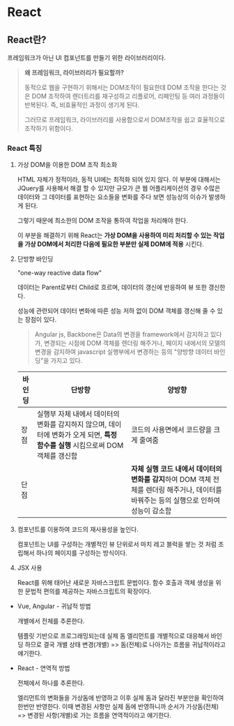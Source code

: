 # React

## React란?

프레임워크가 아닌 UI 컴포넌트를 만들기 위한 라이브러리이다.

> **왜 프레임워크, 라이브러리가 필요할까?**
>
> 동적으로 웹을 구현하기 위해서는 DOM조작이 필요한데 DOM 조작을 한다는 것은 DOM 조작하여 렌더트리를 재구성하고 리플로어, 리페인팅 등 여러 과정들이 반복된다. 즉, 비효율적인 과정이 생기게 된다.
>
> 그러므로 프레임워크, 라이브러리를 사용함으로서 DOM조작을 쉽고 효율적으로 조작하기 위함이다.



### React 특징

1. 가상 DOM을 이용한 DOM 조작 최소화

   HTML 자체가 정적이라, 동적 UI에는 최적화 되어 있지 않다. 이 부분에 대해서는 JQuery를 사용해서 해결 할 수 있지만 규모가 큰 웹 어플리케이션의 경우 수많은 데이터와 그 데이터를 표현하는 요소들을 변화를 주다 보면 성능상의 이슈가 발생하게 된다.

   그렇기 때문에 최소한의 DOM 조작을 통하여 작업을 처리해야 한다.

   이 부분을 해결하기 위해 React는 **가상 DOM을 사용하여 미리 처리할 수 있는 작업을 가상 DOM에서 처리한 다음에 필요한 부분만 실제 DOM에 적용** 시킨다.

   

2. 단방향 바인딩

   "one-way reactive data flow"

   데이터는 Parent로부터 Child로 흐르며, 데이터의 갱신에 반응하여 뷰 또한 갱신한다.

   성능에 관련되어 데이터 변화에 따른 성능 저하 없이 DOM 객체를 갱신해 줄 수 있는 장점이 있다.

   > Angular js, Backbone은 Data의 변경을 framework에서 감지하고 있다가, 변경되는 시점에 DOM 객체를 렌더링 해주거나, 페이지 내에서의 모델의 변경을 감지하여 javascript 실행부에서 변경하는 등의 "양방향 데이터 바인딩"을 가지고 있다.

   | 바인딩 | 단방향                                                       | 양방향                                                       |
   | ------ | ------------------------------------------------------------ | ------------------------------------------------------------ |
   | 장점   | 실행부 자체 내에서 데이터의 변화를 감지하지 않으며, 데이터에 변화가 오게 되면, **특정 함수를 실행** 시킴으로써 DOM 객체를 갱신함 | 코드의 사용면에서 코드량을 크게 줄여줌                       |
   | 단점   |                                                              | **자체 실행 코드 내에서 데이터의 변화를 감지**하여 DOM 객체 전체를 렌더링 해주거나, 데이터를 바꿔주는 등의 실행으로 인하여 성능이 감소함 |

   

3. 컴포넌트를 이용하여 코드의 재사용성을 높인다.

   컴포넌트는 UI를 구성하는 개별적인 뷰 단위로서 마치 레고 블럭을 쌓는 것 처럼 조립해서 하나의 페이지를 구성하는 방식이다.

   

4. JSX 사용

   React를 위해 태어난 새로운 자바스크립트 문법이다. 함수 호출과 객체 생성을 위한 문법적 편의를 제공하는 자바스크립트의 확장이다.





- Vue, Angular - 귀납적 방법

  개별에서 전체를 추론한다.

  템플릿 기반으로 프로그래밍되는데 실제 돔 엘리먼트를 개별적으로 대응해서 바인딩 하므로 결국 개별 상태 변경(개별) => 돔(전체)로 나아가는 흐름을 귀납적이라고 얘기한다.

- React - 연역적 방법

  전체에서 하나를 추론한다.

  엘리먼트의 변화들을 가상돔에 반영하고 이후 실제 돔과 달라진 부분만을 확인하여 한번만 반영한다. 이때 변경된 사항만 실제 돔에 반영하니까 순서가 가상돔(전체) => 변경된 사항(개별)로 가는 흐름을 연역적이라고 얘기한다.













